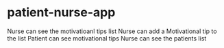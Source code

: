 # patient-nurse-app
Nurse can see the motivatioanl tips list
Nurse can add a Motivational tip to the list
Patient can see motivational tips
Nurse can see the patients list
